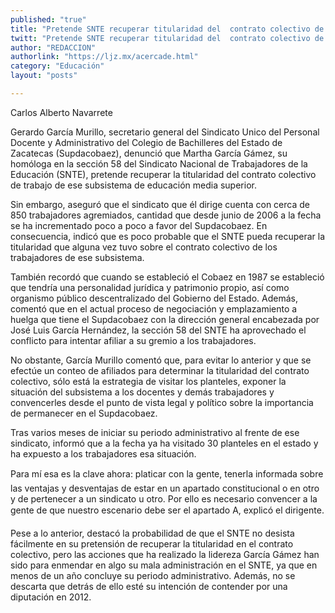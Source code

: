 ```yaml
---
published: "true"
title: "Pretende SNTE recuperar titularidad del  contrato colectivo de Supdacobaez: García"
twitt: "Pretende SNTE recuperar titularidad del  contrato colectivo de Supdacobaez: García"
author: "REDACCION"
authorlink: "https://ljz.mx/acercade.html"
category: "Educación"
layout: "posts"

---
```



   Carlos Alberto Navarrete



  Gerardo García Murillo, secretario general del Sindicato Unico del Personal Docente y Administrativo del Colegio de Bachilleres del Estado de Zacatecas (Supdacobaez), denunció que Martha García Gámez, su homóloga en la sección 58 del Sindicato Nacional de Trabajadores de la Educación (SNTE), pretende recuperar la titularidad del contrato colectivo de trabajo de ese subsistema de educación media superior.



  Sin embargo, aseguró que el sindicato que él dirige cuenta con cerca de 850 trabajadores agremiados, cantidad que desde junio de 2006 a la fecha se ha incrementado poco a poco a favor del Supdacobaez. En consecuencia, indicó que es poco probable que el SNTE pueda recuperar la titularidad que alguna vez tuvo sobre el contrato colectivo de los trabajadores de ese subsistema.



  También recordó que cuando se estableció el Cobaez en 1987 se estableció que tendría una personalidad jurídica y patrimonio propio, así como organismo público descentralizado del Gobierno del Estado. Además, comentó que en el actual proceso de negociación y emplazamiento a huelga que tiene el Supdacobaez con la dirección general encabezada por José Luis García Hernández, la sección 58 del SNTE ha aprovechado el conflicto para intentar afiliar a su gremio a los trabajadores.



  No obstante, García Murillo comentó que, para evitar lo anterior y que se efectúe un conteo de afiliados para determinar la titularidad del contrato colectivo, sólo está la estrategia de visitar los planteles, exponer la situación del subsistema a los docentes y demás trabajadores y convencerles desde el punto de vista legal y político sobre la importancia de permanecer en el Supdacobaez.



  Tras varios meses de iniciar su periodo administrativo al frente de ese sindicato, informó que a la fecha ya ha visitado 30 planteles en el estado y ha expuesto a los trabajadores esa situación.



  Para mí esa es la clave ahora: platicar con la gente, tenerla informada sobre las ventajas y desventajas de estar en un apartado constitucional o en otro y de pertenecer a un sindicato u otro. Por ello es necesario convencer a la gente de que nuestro escenario debe ser el apartado A, explicó el dirigente.



  Pese a lo anterior, destacó la probabilidad de que el SNTE no desista fácilmente en su pretensión de recuperar la titularidad en el contrato colectivo, pero las acciones que ha realizado la lidereza García Gámez han sido para enmendar en algo su mala administración en el SNTE, ya que en menos de un año concluye su periodo administrativo. Además, no se descarta que detrás de ello esté su intención de contender por una diputación en 2012.


 
